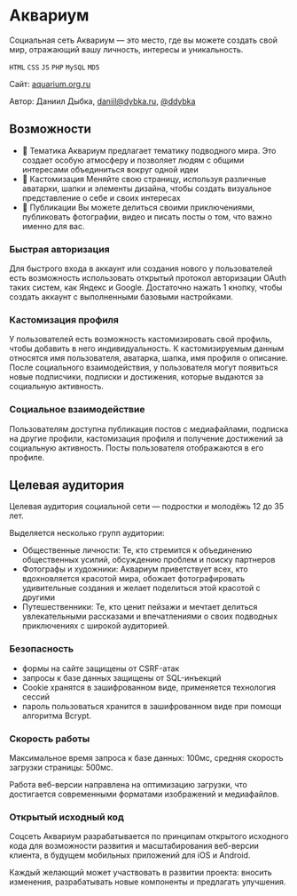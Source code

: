 # Аквариум

Социальная сеть Аквариум — это место, где вы можете создать свой мир, отражающий вашу личность, интересы и уникальность.

`HTML` `CSS` `JS` `PHP` `MySQL` `MD5`

Сайт: [aquarium.org.ru](https://aquarium.org.ru)

Автор: Даниил Дыбка, daniil@dybka.ru, [@ddybka](https://ddybka.t.me)

## Возможности

- 🐬 Тематика Аквариум предлагает тематику подводного мира. Это создает особую атмосферу и позволяет людям с общими интересами объединиться вокруг одной идеи
- 🎨 Кастомизация Меняйте свою страницу, используя различные аватарки, шапки и элементы дизайна, чтобы создать визуальное представление о себе и своих интересах
- 📸 Публикации Вы можете делиться своими приключениями, публиковать фотографии, видео и писать посты о том, что важно именно для вас.

### Быстрая авторизация

Для быстрого входа в аккаунт или создания нового у пользователей есть возможность использовать открытый протокол авторизации OAuth таких систем, как Яндекс и Google. Достаточно нажать 1 кнопку, чтобы создать аккаунт с выполненными базовыми настройками.

### Кастомизация профиля

У пользователей есть возможность кастомизировать свой профиль, чтобы добавить в него индивидуальность. К кастомизируемым данным относятся имя пользователя, аватарка, шапка, имя профиля о описание. После социального взаимодействия, у пользователя могут появиться новые подписчики, подписки и достижения, которые выдаются за социальную активность.

### Социальное взаимодействие

Пользователям доступна публикация постов с медиафайлами, подписка на другие профили, кастомизация профиля и получение достижений за социальную активность. Посты пользователя отображаются в его профиле.

## Целевая аудитория

Целевая аудитория социальной сети — подростки и молодёжь 12 до 35 лет.

Выделяется несколько групп аудитории:

- Общественные личности: Те, кто стремится к объединению общественных усилий, обсуждению проблем и поиску партнеров
- Фотографы и художники: Аквариум приветствует всех, кто вдохновляется красотой мира, обожает фотографировать удивительные создания и желает поделиться этой красотой с другими
- Путешественники: Те, кто ценит пейзажи и мечтает делиться увлекательными рассказами и впечатлениями о своих подводных приключениях с широкой аудиторией.


### Безопасность

- формы на сайте защищены от CSRF-атак
- запросы к базе данных защищены от SQL-инъекций
- Cookie хранятся в зашифрованном виде, применяется технология сессий
- пароль пользоваться хранится в зашифрованном виде при помощи алгоритма Bcrypt.

### Скорость работы

Максимальное время запроса к базе данных: 100мс, средняя скорость загрузки страницы: 500мс.

Работа веб-версии направлена на оптимизацию загрузки, что достигается современными форматами изображений и медиафайлов.

### Открытый исходный код

Соцсеть Аквариум разрабатывается по принципам открытого исходного кода для возможности развития и масштабирования веб-версии клиента, в будущем мобильных приложений для iOS и Android.

Каждый желающий может участвовать в развитии проекта: вносить изменения, разрабатывать новые компоненты и предлагать улучшения.
